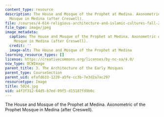```yaml
---
content_type: resource
description: The House and Mosque of the Prophet at Medina. Axonometric of the Prophet
  Mosque in Medina (after Creswell).
file: /courses/4-614-religious-architecture-and-islamic-cultures-fall-2002/a4f3f31264d5b7ed09f5d15187fd9b6c_5024.jpg
file_type: image/jpeg
image_metadata:
  caption: The House and Mosque of the Prophet at Medina. Axonometric of the Prophet
    Mosque in Medina (after Creswell).
  credit: ''
  image-alt: The House and Mosque of the Prophet at Medina
learning_resource_types: []
license: https://creativecommons.org/licenses/by-nc-sa/4.0/
ocw_type: OCWImage
parent_title: 3. The Architecture of the Early Mosques
parent_type: CourseSection
parent_uid: efafd633-1220-a5fe-cc3b-7e3d2a7ac297
resourcetype: Image
title: 5024.jpg
uid: a4f3f312-64d5-b7ed-09f5-d15187fd9b6c
---
```

The House and Mosque of the Prophet at Medina. Axonometric of the Prophet Mosque in Medina (after Creswell).